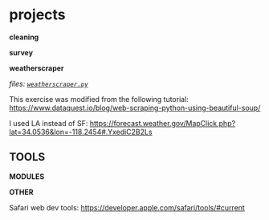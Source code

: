 # projects

**cleaning**

**survey**

**weatherscraper**

*files: [`weatherscraper.py`](https://github.com/jfremzrai/Python/blob/master/projects/weatherscraper.py)*

This exercise was modified from the following tutorial: https://www.dataquest.io/blog/web-scraping-python-using-beautiful-soup/

I used LA instead of SF: https://forecast.weather.gov/MapClick.php?lat=34.0536&lon=-118.2454#.YxediC2B2Ls


## TOOLS

**MODULES**

**OTHER**

Safari web dev tools: https://developer.apple.com/safari/tools/#current